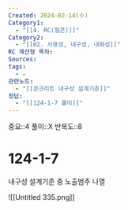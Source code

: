 ```yaml
---
Created: 2024-02-14(수)
Category1:
  - "[[4. RC(철콘)]]"
Category2:
  - "[[02. 사용성, 내구성, 내화성]]"
RC 계산형 목차: 
Sources: 
tags:
  - ✏️
관련노트:
  - "[[콘크리트 내구성 설계기준]]"
정답:
  - "[[124-1-7 풀이]]"
---
```

중요::4
풀이::X
반복도::8
#  124-1-7



내구성 설계기준 중 노출범주 나열

![[Untitled 335.png]]